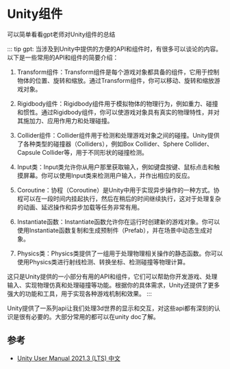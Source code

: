 # Unity组件

可以简单看看gpt老师对Unity组件的总结

::: tip gpt:
当涉及到Unity中提供的方便的API和组件时，有很多可以谈论的内容。以下是一些常用的API和组件的简要介绍：

1. Transform组件：Transform组件是每个游戏对象都具备的组件，它用于控制物体的位置、旋转和缩放。通过Transform组件，你可以移动、旋转和缩放游戏对象。

2. Rigidbody组件：Rigidbody组件用于模拟物体的物理行为，例如重力、碰撞和惯性。通过Rigidbody组件，你可以使游戏对象具有真实的物理特性，并对其施加力、应用作用力和处理碰撞。

3. Collider组件：Collider组件用于检测和处理游戏对象之间的碰撞。Unity提供了各种类型的碰撞器（Colliders），例如Box Collider、Sphere Collider、Capsule Collider等，用于不同形状的碰撞检测。

4. Input类：Input类允许你从用户那里获取输入，例如键盘按键、鼠标点击和触摸屏幕。你可以使用Input类来检测用户输入，并作出相应的反应。

5. Coroutine：协程（Coroutine）是Unity中用于实现异步操作的一种方式。协程可以在一段时间内挂起执行，然后在稍后的时间继续执行，这对于处理复杂的动画、延迟操作和异步加载等任务非常有用。

6. Instantiate函数：Instantiate函数允许你在运行时创建新的游戏对象。你可以使用Instantiate函数复制和生成预制件（Prefab），并在场景中动态生成对象。

7. Physics类：Physics类提供了一组用于处理物理相关操作的静态函数。你可以使用Physics类进行射线检测、转换坐标、检测碰撞等物理计算。

这只是Unity提供的一小部分有用的API和组件，它们可以帮助你开发游戏、处理输入、实现物理仿真和处理碰撞等功能。根据你的具体需求，Unity还提供了更多强大的功能和工具，用于实现各种游戏机制和效果。
:::

Unity提供了一系列api让我们处理3d世界的显示和交互，对这些api都有深刻的认识是很有必要的。大部分常用的都可以在unity doc了解。

## 参考
- [Unity User Manual 2021.3 (LTS) 中文](https://docs.unity3d.com/cn/current/Manual/index.html)
